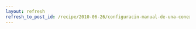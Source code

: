 ```yaml
---
layout: refresh
refresh_to_post_id: /recipe/2010-06-26/configuracin-manual-de-una-conexin-de-red-en-debian-con-iproute2
---
```

